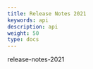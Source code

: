 ```yaml
---
title: Release Notes 2021
keywords: api
description: api
weight: 50
type: docs
---
```

release-notes-2021